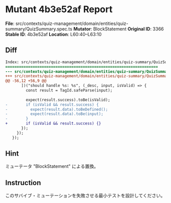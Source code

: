 # Mutant 4b3e52af Report

**File**: src/contexts/quiz-management/domain/entities/quiz-summary/QuizSummary.spec.ts
**Mutator**: BlockStatement
**Original ID**: 3366
**Stable ID**: 4b3e52af
**Location**: L60:40–L63:10

## Diff

```diff
Index: src/contexts/quiz-management/domain/entities/quiz-summary/QuizSummary.spec.ts
===================================================================
--- src/contexts/quiz-management/domain/entities/quiz-summary/QuizSummary.spec.ts	original
+++ src/contexts/quiz-management/domain/entities/quiz-summary/QuizSummary.spec.ts	mutated #3366
@@ -56,12 +56,9 @@
       ])("should handle %s: %s", (_desc, input, isValid) => {
         const result = TagId.safeParse(input);
 
         expect(result.success).toBe(isValid);
-        if (isValid && result.success) {
-          expect(result.data).toBeDefined();
-          expect(result.data).toBe(input);
-        }
+        if (isValid && result.success) {}
       });
     });
   });
```

## Hint

ミューテータ "BlockStatement" による置換。

## Instruction

このサバイブ・ミューテーションを失敗させる最小テストを設計してください。
